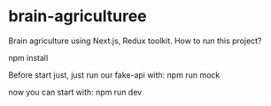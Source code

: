 # brain-agriculturee
 Brain agriculture using Next.js, Redux toolkit.
 How to run this project?

 npm install 

 Before start just, just run our fake-api with:
 npm run mock

 now you can start with:
 npm run dev
 